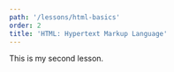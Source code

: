```yaml
---
path: '/lessons/html-basics'
order: 2
title: 'HTML: Hypertext Markup Language'
---
```


This is my second lesson.
